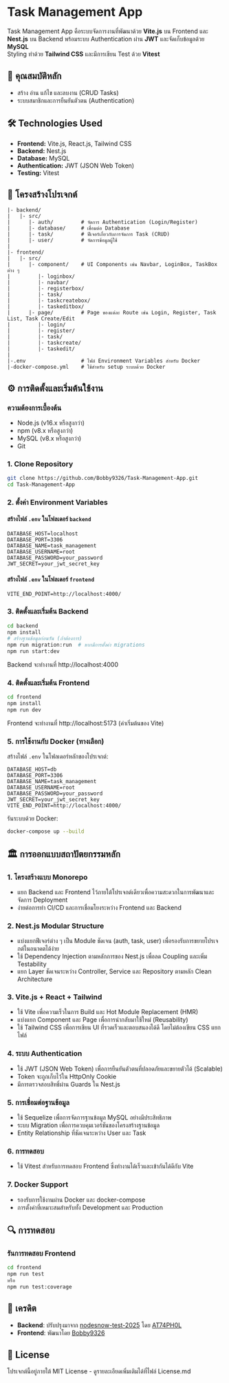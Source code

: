 # Task Management App

Task Management App คือระบบจัดการงานที่พัฒนาด้วย **Vite.js** บน Frontend และ **Nest.js** บน Backend พร้อมระบบ Authentication ผ่าน **JWT** และจัดเก็บข้อมูลด้วย **MySQL**  
Styling ทำด้วย **Tailwind CSS** และมีการเขียน Test ด้วย **Vitest**

## 🚀 คุณสมบัติหลัก

- สร้าง อ่าน แก้ไข และลบงาน (CRUD Tasks)
- ระบบสมาชิกและการยืนยันตัวตน (Authentication)


## 🛠 Technologies Used

- **Frontend:** Vite.js, React.js, Tailwind CSS
- **Backend:** Nest.js
- **Database:** MySQL
- **Authentication:** JWT (JSON Web Token)
- **Testing:** Vitest

## 📂 โครงสร้างโปรเจกต์

```
|- backend/
|   |- src/
|      |- auth/         # จัดการ Authentication (Login/Register)
|      |- database/     # เชื่อมต่อ Database
|      |- task/         # ฟีเจอร์เกี่ยวกับการจัดการ Task (CRUD)
|      |- user/         # จัดการข้อมูลผู้ใช้
|
|- frontend/
|   |- src/
|      |- component/    # UI Components เช่น Navbar, LoginBox, TaskBox ต่าง ๆ
|         |- loginbox/
|         |- navbar/
|         |- registerbox/
|         |- task/
|         |- taskcreatebox/
|         |- taskeditbox/
|      |- page/         # Page ของแต่ละ Route เช่น Login, Register, Task List, Task Create/Edit
|         |- login/
|         |- register/
|         |- task/
|         |- taskcreate/
|         |- taskedit/
|
|-.env                  # ไฟล์ Environment Variables สำหรับ Docker
|-docker-compose.yml    # ใช้สำหรับ setup ระบบด้วย Docker
```

## ⚙️ การติดตั้งและเริ่มต้นใช้งาน

### ความต้องการเบื้องต้น

- Node.js (v16.x หรือสูงกว่า)
- npm (v8.x หรือสูงกว่า)
- MySQL (v8.x หรือสูงกว่า)
- Git

### 1. Clone Repository

```bash
git clone https://github.com/Bobby9326/Task-Management-App.git
cd Task-Management-App
```

### 2. ตั้งค่า Environment Variables

#### สร้างไฟล์ `.env` ในโฟลเดอร์ `backend`

```
DATABASE_HOST=localhost
DATABASE_PORT=3306
DATABASE_NAME=task_management
DATABASE_USERNAME=root
DATABASE_PASSWORD=your_password
JWT_SECRET=your_jwt_secret_key
```

#### สร้างไฟล์ `.env` ในโฟลเดอร์ `frontend`

```
VITE_END_POINT=http://localhost:4000/
```

### 3. ติดตั้งและเริ่มต้น Backend

```bash
cd backend
npm install
# สร้างฐานข้อมูลก่อนรัน (ถ้าต้องการ)
npm run migration:run  # หากมีการตั้งค่า migrations
npm run start:dev
```

Backend จะทำงานที่ http://localhost:4000

### 4. ติดตั้งและเริ่มต้น Frontend

```bash
cd frontend
npm install
npm run dev
```

Frontend จะทำงานที่ http://localhost:5173 (ค่าเริ่มต้นของ Vite)

### 5. การใช้งานกับ Docker (ทางเลือก)

สร้างไฟล์ `.env` ในโฟลเดอร์หลักของโปรเจกต์:

```
DATABASE_HOST=db
DATABASE_PORT=3306
DATABASE_NAME=task_management
DATABASE_USERNAME=root
DATABASE_PASSWORD=your_password
JWT_SECRET=your_jwt_secret_key
VITE_END_POINT=http://localhost:4000/
```

รันระบบด้วย Docker:

```bash
docker-compose up --build
```

## 🏛️ การออกแบบสถาปัตยกรรมหลัก

### 1. โครงสร้างแบบ Monorepo
- แยก Backend และ Frontend ไว้ภายใต้โปรเจกต์เดียวเพื่อความสะดวกในการพัฒนาและจัดการ Deployment
- ง่ายต่อการทำ CI/CD และการเชื่อมโยงระหว่าง Frontend และ Backend

### 2. Nest.js Modular Structure
- แบ่งแยกฟีเจอร์ต่าง ๆ เป็น Module ชัดเจน (auth, task, user) เพื่อรองรับการขยายโปรเจกต์ในอนาคตได้ง่าย
- ใช้ Dependency Injection ตามหลักการของ Nest.js เพื่อลด Coupling และเพิ่ม Testability
- แยก Layer ชัดเจนระหว่าง Controller, Service และ Repository ตามหลัก Clean Architecture

### 3. Vite.js + React + Tailwind
- ใช้ Vite เพื่อความเร็วในการ Build และ Hot Module Replacement (HMR)
- แบ่งแยก Component และ Page เพื่อการนำกลับมาใช้ใหม่ (Reusability)
- ใช้ Tailwind CSS เพื่อการเขียน UI ที่รวดเร็วและตอบสนองได้ดี โดยไม่ต้องเขียน CSS แยกไฟล์

### 4. ระบบ Authentication
- ใช้ JWT (JSON Web Token) เพื่อการยืนยันตัวตนที่ปลอดภัยและขยายตัวได้ (Scalable)
- Token จะถูกเก็บไว้ใน HttpOnly Cookie 
- มีการตรวจสอบสิทธิ์ผ่าน Guards ใน Nest.js

### 5. การเชื่อมต่อฐานข้อมูล
- ใช้ Sequelize เพื่อการจัดการฐานข้อมูล MySQL อย่างมีประสิทธิภาพ
- ระบบ Migration เพื่อการควบคุมเวอร์ชันของโครงสร้างฐานข้อมูล
- Entity Relationship ที่ชัดเจนระหว่าง User และ Task

### 6. การทดสอบ
- ใช้ Vitest สำหรับการทดสอบ Frontend ซึ่งทำงานได้เร็วและเข้ากันได้ดีกับ Vite

### 7. Docker Support
- รองรับการใช้งานผ่าน Docker และ docker-compose
- การตั้งค่าที่เหมาะสมสำหรับทั้ง Development และ Production

## 🔍 การทดสอบ


### รันการทดสอบ Frontend

```bash
cd frontend
npm run test
หรือ
npm run test:coverage
```

## 👏 เครดิต

- **Backend**: ปรับปรุงมาจาก [nodesnow-test-2025](https://github.com/AT74PH0L/AT74PH0L-nodesnow-test-2025) โดย [AT74PH0L](https://github.com/AT74PH0L)
- **Frontend**: พัฒนาโดย [Bobby9326](https://github.com/Bobby9326)

## 📄 License

โปรเจกต์นี้อยู่ภายใต้ MIT License - ดูรายละเอียดเพิ่มเติมได้ที่ไฟล์ License.md
